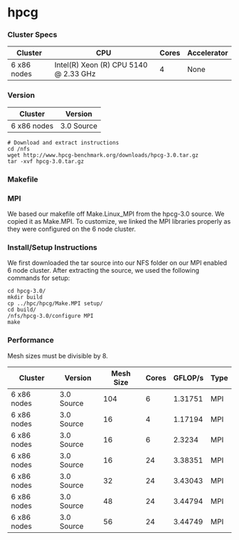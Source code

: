 # hpcg

### Cluster Specs

| Cluster       | CPU                                   | Cores | Accelerator  |
|---------------|---------------------------------------|-------|--------------|
| 6 x86 nodes   | Intel(R) Xeon (R) CPU 5140 @ 2.33 GHz | 4     | None         |


### Version

| Cluster       | Version       |
|---------------|---------------|
| 6 x86 nodes   | 3.0 Source    |

```
# Download and extract instructions
cd /nfs
wget http://www.hpcg-benchmark.org/downloads/hpcg-3.0.tar.gz
tar -xvf hpcg-3.0.tar.gz
```

### Makefile

### MPI
We based our makefile off Make.Linux_MPI from the hpcg-3.0 source. We copied it as Make.MPI. To customize, we linked the MPI libraries properly as they were configured on the 6 node cluster.

### Install/Setup Instructions
We first downloaded the tar source into our NFS folder on our MPI enabled 6 node cluster. After extracting the source, we used the following commands for setup:

```
cd hpcg-3.0/
mkdir build
cp ../hpc/hpcg/Make.MPI setup/
cd build/
/nfs/hpcg-3.0/configure MPI
make
```

### Performance
Mesh sizes must be divisible by 8.

| Cluster       | Version       | Mesh Size   | Cores | GFLOP/s | Type  |
|---------------|---------------|-------------|-------|---------|-------|
| 6 x86 nodes   | 3.0 Source    | 104         | 6     | 1.31751 | MPI   |
| 6 x86 nodes   | 3.0 Source    | 16          | 4     | 1.17194 | MPI   |
| 6 x86 nodes   | 3.0 Source    | 16          | 6     | 2.3234  | MPI   |
| 6 x86 nodes   | 3.0 Source    | 16          | 24    | 3.38351 | MPI   |
| 6 x86 nodes   | 3.0 Source    | 32          | 24    | 3.43043 | MPI   |
| 6 x86 nodes   | 3.0 Source    | 48          | 24    | 3.44794 | MPI   |
| 6 x86 nodes   | 3.0 Source    | 56          | 24    | 3.44749 | MPI   |
